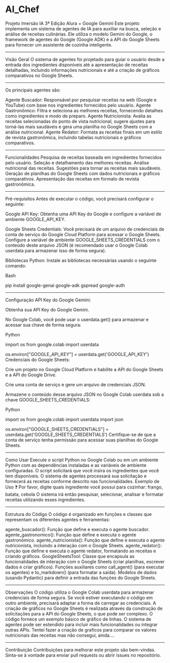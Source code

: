 # AI_Chef
Projeto Imersão IA 3ª Edição Alura + Google Gemini
Este projeto implementa um sistema de agentes de IA para auxiliar na busca, seleção e análise de receitas culinárias. Ele utiliza o modelo Gemini do Google, o framework de agentes do Google (Google ADK) e a API do Google Sheets para fornecer um assistente de cozinha inteligente.

------------------------------------------------------------------------------------------------------------------------------------------------------------------------------------

Visão Geral
O sistema de agentes foi projetado para guiar o usuário desde a entrada dos ingredientes disponíveis até a apresentação de receitas detalhadas, incluindo informações nutricionais e até a criação de gráficos comparativos no Google Sheets.

------------------------------------------------------------------------------------------------------------------------------------------------------------------------------------

Os principais agentes são:

Agente Buscador: Responsável por pesquisar receitas na web (Google e YouTube) com base nos ingredientes fornecidos pelo usuário.
Agente Gastronômico: Filtra e seleciona as melhores receitas, fornecendo detalhes como ingredientes e modo de preparo.
Agente Nutricionista: Avalia as receitas selecionadas do ponto de vista nutricional, sugere ajustes para torná-las mais saudáveis e gera uma planilha no Google Sheets com a análise nutricional.
Agente Redator: Formata as receitas finais em um estilo de revista gastronômica, incluindo tabelas nutricionais e gráficos comparativos.

------------------------------------------------------------------------------------------------------------------------------------------------------------------------------------

Funcionalidades
Pesquisa de receitas baseada em ingredientes fornecidos pelo usuário.
Seleção e detalhamento das melhores receitas.
Análise nutricional das receitas.
Sugestões para tornar as receitas mais saudáveis.
Geração de planilhas do Google Sheets com dados nutricionais e gráficos comparativos.
Apresentação das receitas em formato de revista gastronômica.

------------------------------------------------------------------------------------------------------------------------------------------------------------------------------------

Pré-requisitos
Antes de executar o código, você precisará configurar o seguinte:

Google API Key: Obtenha uma API Key do Google e configure a variável de ambiente GOOGLE_API_KEY.

Google Sheets Credentials: Você precisará de um arquivo de credenciais de conta de serviço do Google Cloud Platform para acessar o Google Sheets. Configure a variável de ambiente GOOGLE_SHEETS_CREDENTIALS com o conteúdo deste arquivo JSON (é recomendado usar o Google Colab userdata para armazenar isso de forma segura).

Bibliotecas Python: Instale as bibliotecas necessárias usando o seguinte comando:

Bash

pip install google-genai google-adk gspread google-auth

------------------------------------------------------------------------------------------------------------------------------------------------------------------------------------

Configuração
API Key do Google Gemini:

Obtenha sua API Key do Google Gemini.

No Google Colab, você pode usar o userdata.get() para armazenar e acessar sua chave de forma segura:

Python

import os
from google.colab import userdata

os.environ["GOOGLE_API_KEY"] = userdata.get('GOOGLE_API_KEY')
Credenciais do Google Sheets:

Crie um projeto no Google Cloud Platform e habilite a API do Google Sheets e a API do Google Drive.

Crie uma conta de serviço e gere um arquivo de credenciais JSON.

Armazene o conteúdo desse arquivo JSON no Google Colab userdata sob a chave GOOGLE_SHEETS_CREDENTIALS:

Python

import os
from google.colab import userdata
import json

os.environ["GOOGLE_SHEETS_CREDENTIALS"] = userdata.get('GOOGLE_SHEETS_CREDENTIALS')
Certifique-se de que a conta de serviço tenha permissão para acessar suas planilhas do Google Sheets.

------------------------------------------------------------------------------------------------------------------------------------------------------------------------------------

Como Usar
Execute o script Python no Google Colab ou em um ambiente Python com as dependências instaladas e as variáveis de ambiente configuradas.
O script solicitará que você insira os ingredientes que você tem disponíveis.
O sistema de agentes processará sua solicitação e fornecerá as receitas conforme descrito nas funcionalidades.
Exemplo de Uso
❓ Por favor, digite quais ingrediente você possui para cozinhar: frango, batata, cebola
O sistema irá então pesquisar, selecionar, analisar e formatar receitas utilizando esses ingredientes.

------------------------------------------------------------------------------------------------------------------------------------------------------------------------------------

Estrutura do Código
O código é organizado em funções e classes que representam os diferentes agentes e ferramentas:

agente_buscador(): Função que define e executa o agente buscador.
agente_gastronomico(): Função que define e executa o agente gastronômico.
agente_nutricionista(): Função que define e executa o agente nutricionista, incluindo a interação com o Google Sheets.
agente_redator(): Função que define e executa o agente redator, formatando as receitas e criando gráficos.
GoogleSheetsTool: Classe que encapsula as funcionalidades de interação com o Google Sheets (criar planilhas, escrever dados e criar gráficos).
Funções auxiliares como call_agent() (para executar os agentes) e to_markdown() (para formatar a saída).
Modelos de dados (usando Pydantic) para definir a entrada das funções do Google Sheets.

------------------------------------------------------------------------------------------------------------------------------------------------------------------------------------

Observações
O código utiliza o Google Colab userdata para armazenar credenciais de forma segura. Se você estiver executando o código em outro ambiente, precisará adaptar a forma de carregar as credenciais.
A criação de gráficos no Google Sheets é realizada através da construção de solicitações para a API do Google Sheets, o que pode ser complexo. O código fornece um exemplo básico de gráfico de linhas.
O sistema de agentes pode ser estendido para incluir mais funcionalidades ou integrar outras APIs.
Tentei fazer a criação de graficos para comparar os valores nutricionais das receitas mas não consegui, ainda....

------------------------------------------------------------------------------------------------------------------------------------------------------------------------------------

Contribuição
Contribuições para melhorar este projeto são bem-vindas. Sinta-se à vontade para enviar pull requests ou abrir issues no repositório.
